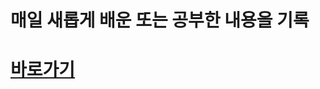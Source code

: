 <div align>
<h1>매일 새롭게 배운 또는 공부한 내용을 기록</h1>
<h1></h1>
  <h1><a href="https://nniie.github.io/">바로가기</a></h1>
